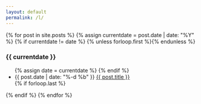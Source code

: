 ```yaml
---
layout: default
permalink: /l/
---
```

<div class="big-list">
  {% for post in site.posts %}
    {% assign currentdate = post.date | date: "%Y" %}
    {% if currentdate != date %}
      {% unless forloop.first %}</ul>{% endunless %}
      <h3>{{ currentdate }}</h3>
      <ul>
      {% assign date = currentdate %}
    {% endif %}
      <li>
        <span class="hang-right">{{ post.date | date: "%-d %b" }}</span>
        <a href="{{ post.url | relative_url }}">
          {{ post.title }}
        </a>
      </li>
    {% if forloop.last %}</ul>{% endif %}
    {% endfor %}
  </ul>
</div> <!-- /.big-list -->